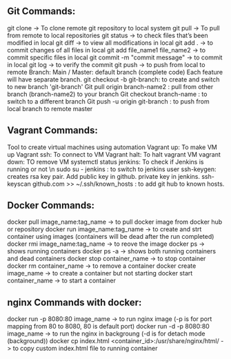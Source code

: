 ## Git Commands:
git clone -> To clone remote git repository to local system
git pull -> To pull from remote to local repositories
git status -> to check files that’s been modified in local
git diff -> to view all modifications in local
git add . -> to commit changes of all files in local
git add file_name1  file_name2 -> to commit specific files in local
git commit -m "commit message" -> to commit in local
git log -> to verify the commit
git push -> to push from local to remote
Branch:
	Main / Master: default branch (complete code)
	Each feature will have separate branch.
git checkout -b git-branch: to create and switch to new branch 'git-branch'
Git pull origin branch-name2 : pull from other branch (branch-name2) to your branch
Git checkout branch-name : to switch to a different branch
Git push -u origin git-branch : to push from local branch to remote master

## Vagrant Commands:
Tool to create virtual machines using automation
Vagrant up: To make VM up
Vagrant ssh: To connect to VM
Vagrant halt: To halt vagrant VM
vagrant down: TO remove VM
systemctl status jenkins: To check if Jenkins is running or not \n
sudo su - jenkins : to switch to jenkins user
ssh-keygen: creates rsa key pair. Add public key in github. private key in jenkins.
ssh-keyscan github.com >> ~/.ssh/known_hosts : to add git hub to known hosts.

## Docker Commands:
docker pull image_name:tag_name -> to pull docker image from docker hub or repository
docker run image_name:tag_name -> to create and strt container using images (containers will be dead after the run completed)
docker rmi image_name:tag_name -> to reove the image
docker ps -> shows running containers
docker ps -a -> shows both running containers and dead containers
docker stop container_name -> to stop container
docker rm container_name -> to remove a container
docker create image_name -> to create a container but not starting
docker start container_name -> to start a container

## nginx Commands with docker:
docker run -p 8080:80 image_name -> to run nginx image (-p is for port mapping from 80 to 8080, 80 is default port)
docker run -d -p 8080:80 image_name -> to run the nginx in backgroung (-d is for detach mode (background))
docker cp index.html <container_id>:/usr/share/nginx/html/ -> to copy custom index.html file to running container
